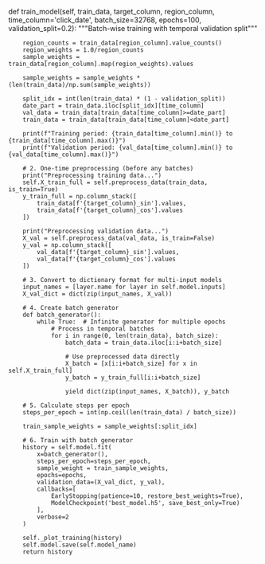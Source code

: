 def train_model(self, train_data, target_column, region_column, time_column='click_date', batch_size=32768, epochs=100, validation_split=0.2):
        """Batch-wise training with temporal validation split"""

        region_counts = train_data[region_column].value_counts()
        region_weights = 1.0/region_counts
        sample_weights = train_data[region_column].map(region_weights).values

        sample_weights = sample_weights * (len(train_data)/np.sum(sample_weights))
        
        split_idx = int(len(train_data) * (1 - validation_split))
        date_part = train_data.iloc[split_idx][time_column]
        val_data = train_data[train_data[time_column]>=date_part]
        train_data = train_data[train_data[time_column]<date_part]
        
        print(f"Training period: {train_data[time_column].min()} to {train_data[time_column].max()}")
        print(f"Validation period: {val_data[time_column].min()} to {val_data[time_column].max()}")

        # 2. One-time preprocessing (before any batches)
        print("Preprocessing training data...")
        self.X_train_full = self.preprocess_data(train_data, is_train=True)
        y_train_full = np.column_stack([
            train_data[f'{target_column}_sin'].values,
            train_data[f'{target_column}_cos'].values
        ])
        
        print("Preprocessing validation data...")
        X_val = self.preprocess_data(val_data, is_train=False)
        y_val = np.column_stack([
            val_data[f'{target_column}_sin'].values,
            val_data[f'{target_column}_cos'].values
        ])

        # 3. Convert to dictionary format for multi-input models
        input_names = [layer.name for layer in self.model.inputs]
        X_val_dict = dict(zip(input_names, X_val))
        
        # 4. Create batch generator
        def batch_generator():
            while True:  # Infinite generator for multiple epochs
                # Process in temporal batches
                for i in range(0, len(train_data), batch_size):
                    batch_data = train_data.iloc[i:i+batch_size]
                    
                    # Use preprocessed data directly
                    X_batch = [x[i:i+batch_size] for x in self.X_train_full]
                    y_batch = y_train_full[i:i+batch_size]
                    
                    yield dict(zip(input_names, X_batch)), y_batch

        # 5. Calculate steps per epoch
        steps_per_epoch = int(np.ceil(len(train_data) / batch_size))

        train_sample_weights = sample_weights[:split_idx]
        
        # 6. Train with batch generator
        history = self.model.fit(
            x=batch_generator(),
            steps_per_epoch=steps_per_epoch,
            sample_weight = train_sample_weights,
            epochs=epochs,
            validation_data=(X_val_dict, y_val),
            callbacks=[
                EarlyStopping(patience=10, restore_best_weights=True),
                ModelCheckpoint('best_model.h5', save_best_only=True)
            ],
            verbose=2
        )
        
        self._plot_training(history)
        self.model.save(self.model_name)
        return history
